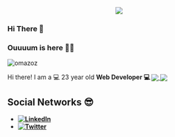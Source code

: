 <p align="center">
  <a href="https://github.com/omazoz"><img src="https://readme-typing-svg.demolab.com?font=Fira+Code&size=40&pause=1000&width=600&height=100&lines=Hi i'm Oumayma mazoz 🙋‍♀..."></a>
  

### Hi There 👋
### Ouuuum is here 👩‍💻
  <p align="left"> <img src="https://komarev.com/ghpvc/?username=omazoz&label=Profile%20views&color=0e75b6&style=flat" alt="omazoz" /> </p>
Hi there!  I am a 💻 23 year old <b>  Web Developer 💻 <b/>















<!-- [![42 Profile Card](https://1337-readme.vercel.app/api/profile?cursus=42cursus&dark=true&login=omazoz)](https://github.com/mohouyizme/1337-readme) -->

<a href="https://github.com/omazoz?tab=repositories">
  <img align="center" src="https://github-readme-stats.vercel.app/api/top-langs/?username=omazoz&theme=dark"/>
</a>
<a href="https://github.com/omazoz?tab=repositories">
 <img align="center" src="https://github-readme-stats.vercel.app/api?username=omazoz&line_height=40&show_icons=true&theme=dark">
</a>


## Social Networks 😎

- [![LinkedIn](https://img.shields.io/badge/-LinkedIn-0A66C2?style=flat&logo=linkedin&link=https://www.linkedin.com/in/oumayma-mazoz-2b4126228/)](https://www.linkedin.com/in/oumayma-mazoz-2b4126228/)
- [![Twitter](https://img.shields.io/badge/-Twitter-FFFFFF?style=flat&logo=twitter&link=https://twitter.com/oumie201)](https://twitter.com/oumie201)

